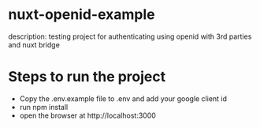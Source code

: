 # nuxt-openid-example
description: testing project for authenticating using openid with 3rd parties and nuxt bridge

# Steps to run the project
- Copy the .env.example file to .env and add your google client id
- run npm install
- open the browser at http://localhost:3000
